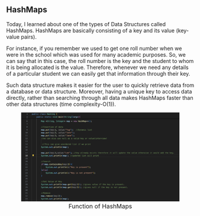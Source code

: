 ## HashMaps
Today, I learned about one of the types of Data Structures called HashMaps. HashMaps are
basically consisting of a key and its value (key-value pairs). 

For instance, if you remember we used to get one roll number when we were in the school 
which was used for many academic purposes. So, we can say that in this case, the roll number
is the key and the student to whom it is being allocated is the value. Therefore, whenever 
we need any details of a particular student we can easily get that information through
their key. 

Such data structure makes it easier for the user to quickly retrieve data from a database or
data structure. Moreover, having a unique key to access data directly, rather than searching 
through all data makes HashMaps faster than other data structures (time complexity-O(1)). 



<figure style="text-align: center;">
  <img src="https://raw.githubusercontent.com/yugr2005/portfolio/main/_posts/Blog-1.png" alt="Function of HashMaps" width="800">
  <figcaption style="text-align: center; font-size: 16px;">Function of HashMaps</figcaption>
</figure>




